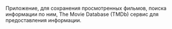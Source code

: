 Приложение, для сохранения просмотренных фильмов, поиска информации по ним, The Movie Database (TMDb) сервис для предоставления информации.
